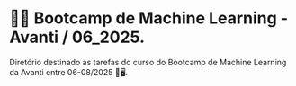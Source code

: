 # 🚀🚀 Bootcamp de Machine Learning - Avanti / 06_2025.
 Diretório destinado as tarefas do curso do Bootcamp de Machine Learning da Avanti entre 06-08/2025 💾🖥️.
 
